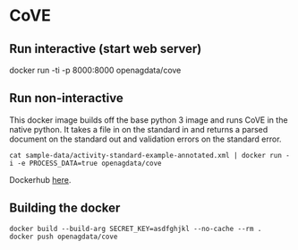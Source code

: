 # CoVE

## Run interactive (start web server)

   docker run -ti -p 8000:8000 openagdata/cove

## Run non-interactive

This docker image builds off the base python 3 image and runs CoVE in the native python.  It takes a file in on the standard in and returns a parsed document on the standard out and validation errors on the standard error.

    cat sample-data/activity-standard-example-annotated.xml | docker run -i -e PROCESS_DATA=true openagdata/cove

Dockerhub [here](https://hub.docker.com/r/openagdata/cove/).

## Building the docker

    docker build --build-arg SECRET_KEY=asdfghjkl --no-cache --rm .
    docker push openagdata/cove
